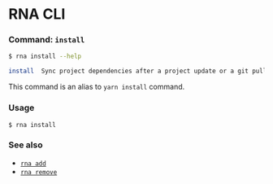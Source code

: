 # RNA CLI

### Command: `install`

```sh
$ rna install --help

install  Sync project dependencies after a project update or a git pull.
```

This command is an alias to `yarn install` command.

### Usage
```
$ rna install
```

### See also

* [`rna add`](../add/)
* [`rna remove`](../remove/)
